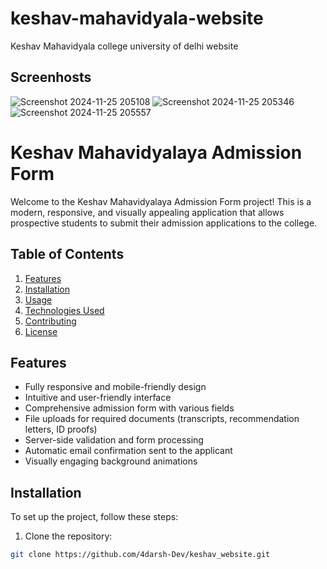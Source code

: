 # keshav-mahavidyala-website
Keshav Mahavidyala college university of delhi website

## Screenhosts


![Screenshot 2024-11-25 205108](https://github.com/user-attachments/assets/19e1dde9-2bde-4faf-8fe0-34327b8f9f9a)
![Screenshot 2024-11-25 205346](https://github.com/user-attachments/assets/a45b16cc-ad71-4f5c-99e2-bde516f587ab)
![Screenshot 2024-11-25 205557](https://github.com/user-attachments/assets/99e32916-f858-445b-8486-520db99c42be)
# Keshav Mahavidyalaya Admission Form

Welcome to the Keshav Mahavidyalaya Admission Form project! This is a modern, responsive, and visually appealing application that allows prospective students to submit their admission applications to the college.

## Table of Contents

1. [Features](#features)
2. [Installation](#installation)
3. [Usage](#usage)
4. [Technologies Used](#technologies-used)
5. [Contributing](#contributing)
6. [License](#license)

## Features

- Fully responsive and mobile-friendly design
- Intuitive and user-friendly interface
- Comprehensive admission form with various fields
- File uploads for required documents (transcripts, recommendation letters, ID proofs)
- Server-side validation and form processing
- Automatic email confirmation sent to the applicant
- Visually engaging background animations

## Installation

To set up the project, follow these steps:

1. Clone the repository:

```bash
git clone https://github.com/4darsh-Dev/keshav_website.git
